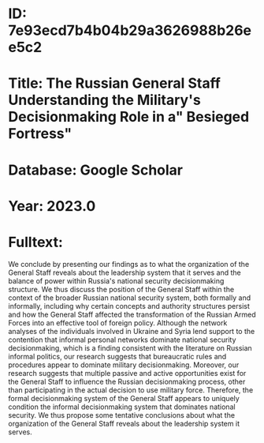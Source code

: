 # ID: 7e93ecd7b4b04b29a3626988b26ee5c2
# Title: The Russian General Staff Understanding the Military's Decisionmaking Role in a" Besieged Fortress"
# Database: Google Scholar
# Year: 2023.0
# Fulltext:
We conclude by presenting our findings as to what the organization of the General Staff reveals about the leadership system that it serves and the balance of power within Russia's national security decisionmaking structure.
We thus discuss the position of the General Staff within the context of the broader Russian national security system, both formally and informally, including why certain concepts and authority structures persist and how the General Staff affected the transformation of the Russian Armed Forces into an effective tool of foreign policy.
Although the network analyses of the individuals involved in Ukraine and Syria lend support to the contention that informal personal networks dominate national security decisionmaking, which is a finding consistent with the literature on Russian informal politics, our research suggests that bureaucratic rules and procedures appear to dominate military decisionmaking.
Moreover, our research suggests that multiple passive and active opportunities exist for the General Staff to influence the Russian decisionmaking process, other than participating in the actual decision to use military force.
Therefore, the formal decisionmaking system of the General Staff appears to uniquely condition the informal decisionmaking system that dominates national security.
We thus propose some tentative conclusions about what the organization of the General Staff reveals about the leadership system it serves.